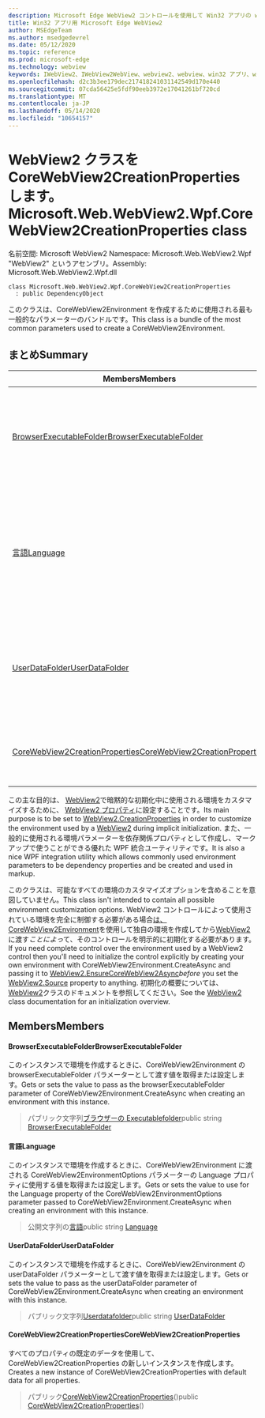 ```yaml
---
description: Microsoft Edge WebView2 コントロールを使用して Win32 アプリの web コンテンツをホストする
title: Win32 アプリ用 Microsoft Edge WebView2
author: MSEdgeTeam
ms.author: msedgedevrel
ms.date: 05/12/2020
ms.topic: reference
ms.prod: microsoft-edge
ms.technology: webview
keywords: IWebView2、IWebView2WebView、webview2、webview、win32 アプリ、win32、edge、ICoreWebView2、ICoreWebView2Controller、browser control、edge html
ms.openlocfilehash: d2c3b3ee179dec217418241031142549d170e440
ms.sourcegitcommit: 07cda56425e5fdf90eeb3972e17041261bf720cd
ms.translationtype: MT
ms.contentlocale: ja-JP
ms.lasthandoff: 05/14/2020
ms.locfileid: "10654157"
---
```

# <span data-ttu-id="81b2b-104">WebView2 クラスを CoreWebView2CreationProperties します。</span><span class="sxs-lookup"><span data-stu-id="81b2b-104">Microsoft.Web.WebView2.Wpf.CoreWebView2CreationProperties class</span></span> 

<span data-ttu-id="81b2b-105">名前空間: Microsoft WebView2 </span><span class="sxs-lookup"><span data-stu-id="81b2b-105">Namespace: Microsoft.Web.WebView2.Wpf</span></span>\
<span data-ttu-id="81b2b-106">"WebView2" というアセンブリ。</span><span class="sxs-lookup"><span data-stu-id="81b2b-106">Assembly: Microsoft.Web.WebView2.Wpf.dll</span></span>

```
class Microsoft.Web.WebView2.Wpf.CoreWebView2CreationProperties
  : public DependencyObject
```

<span data-ttu-id="81b2b-107">このクラスは、CoreWebView2Environment を作成するために使用される最も一般的なパラメーターのバンドルです。</span><span class="sxs-lookup"><span data-stu-id="81b2b-107">This class is a bundle of the most common parameters used to create a CoreWebView2Environment.</span></span>

## <span data-ttu-id="81b2b-108">まとめ</span><span class="sxs-lookup"><span data-stu-id="81b2b-108">Summary</span></span>

 <span data-ttu-id="81b2b-109">Members</span><span class="sxs-lookup"><span data-stu-id="81b2b-109">Members</span></span>                        | <span data-ttu-id="81b2b-110">説明</span><span class="sxs-lookup"><span data-stu-id="81b2b-110">Descriptions</span></span>
--------------------------------|---------------------------------------------
[<span data-ttu-id="81b2b-111">BrowserExecutableFolder</span><span class="sxs-lookup"><span data-stu-id="81b2b-111">BrowserExecutableFolder</span></span>](#browserexecutablefolder) | <span data-ttu-id="81b2b-112">このインスタンスで環境を作成するときに、CoreWebView2Environment の browserExecutableFolder パラメーターとして渡す値を取得または設定します。</span><span class="sxs-lookup"><span data-stu-id="81b2b-112">Gets or sets the value to pass as the browserExecutableFolder parameter of CoreWebView2Environment.CreateAsync when creating an environment with this instance.</span></span>
[<span data-ttu-id="81b2b-113">言語</span><span class="sxs-lookup"><span data-stu-id="81b2b-113">Language</span></span>](#language) | <span data-ttu-id="81b2b-114">このインスタンスで環境を作成するときに、CoreWebView2Environment に渡される CoreWebView2EnvironmentOptions パラメーターの Language プロパティに使用する値を取得または設定します。</span><span class="sxs-lookup"><span data-stu-id="81b2b-114">Gets or sets the value to use for the Language property of the CoreWebView2EnvironmentOptions parameter passed to CoreWebView2Environment.CreateAsync when creating an environment with this instance.</span></span>
[<span data-ttu-id="81b2b-115">UserDataFolder</span><span class="sxs-lookup"><span data-stu-id="81b2b-115">UserDataFolder</span></span>](#userdatafolder) | <span data-ttu-id="81b2b-116">このインスタンスで環境を作成するときに、CoreWebView2Environment の userDataFolder パラメーターとして渡す値を取得または設定します。</span><span class="sxs-lookup"><span data-stu-id="81b2b-116">Gets or sets the value to pass as the userDataFolder parameter of CoreWebView2Environment.CreateAsync when creating an environment with this instance.</span></span>
[<span data-ttu-id="81b2b-117">CoreWebView2CreationProperties</span><span class="sxs-lookup"><span data-stu-id="81b2b-117">CoreWebView2CreationProperties</span></span>](#corewebview2creationproperties) | <span data-ttu-id="81b2b-118">すべてのプロパティの既定のデータを使用して、CoreWebView2CreationProperties の新しいインスタンスを作成します。</span><span class="sxs-lookup"><span data-stu-id="81b2b-118">Creates a new instance of CoreWebView2CreationProperties with default data for all properties.</span></span>

<span data-ttu-id="81b2b-119">この主な目的は、 [WebView2](microsoft-web-webview2-wpf-webview2.md)で暗黙的な初期化中に使用される環境をカスタマイズするために、 [WebView2 プロパティ](microsoft-web-webview2-wpf-webview2.md)に設定することです。</span><span class="sxs-lookup"><span data-stu-id="81b2b-119">Its main purpose is to be set to [WebView2.CreationProperties](microsoft-web-webview2-wpf-webview2.md) in order to customize the environment used by a [WebView2](microsoft-web-webview2-wpf-webview2.md) during implicit initialization.</span></span> <span data-ttu-id="81b2b-120">また、一般的に使用される環境パラメーターを依存関係プロパティとして作成し、マークアップで使うことができる優れた WPF 統合ユーティリティです。</span><span class="sxs-lookup"><span data-stu-id="81b2b-120">It is also a nice WPF integration utility which allows commonly used environment parameters to be dependency properties and be created and used in markup.</span></span>

<span data-ttu-id="81b2b-121">このクラスは、可能なすべての環境のカスタマイズオプションを含めることを意図していません。</span><span class="sxs-lookup"><span data-stu-id="81b2b-121">This class isn't intended to contain all possible environment customization options.</span></span> <span data-ttu-id="81b2b-122">WebView2 コントロールによって使用されている環境を完全に制御する必要がある場合[は、CoreWebView2Environment](microsoft-web-webview2-wpf-webview2.md)を使用して独自の環境を作成してから[WebView2](microsoft-web-webview2-wpf-webview2.md)に渡す*ことによっ*て、そのコントロールを明示的に初期化する必要があります。</span><span class="sxs-lookup"><span data-stu-id="81b2b-122">If you need complete control over the environment used by a WebView2 control then you'll need to initialize the control explicitly by creating your own environment with CoreWebView2Environment.CreateAsync and passing it to [WebView2.EnsureCoreWebView2Async](microsoft-web-webview2-wpf-webview2.md)*before* you set the [WebView2.Source](microsoft-web-webview2-wpf-webview2.md) property to anything.</span></span> <span data-ttu-id="81b2b-123">初期化の概要については、 [WebView2](microsoft-web-webview2-wpf-webview2.md)クラスのドキュメントを参照してください。</span><span class="sxs-lookup"><span data-stu-id="81b2b-123">See the [WebView2](microsoft-web-webview2-wpf-webview2.md) class documentation for an initialization overview.</span></span>

## <span data-ttu-id="81b2b-124">Members</span><span class="sxs-lookup"><span data-stu-id="81b2b-124">Members</span></span>

#### <span data-ttu-id="81b2b-125">BrowserExecutableFolder</span><span class="sxs-lookup"><span data-stu-id="81b2b-125">BrowserExecutableFolder</span></span> 

<span data-ttu-id="81b2b-126">このインスタンスで環境を作成するときに、CoreWebView2Environment の browserExecutableFolder パラメーターとして渡す値を取得または設定します。</span><span class="sxs-lookup"><span data-stu-id="81b2b-126">Gets or sets the value to pass as the browserExecutableFolder parameter of CoreWebView2Environment.CreateAsync when creating an environment with this instance.</span></span>

> <span data-ttu-id="81b2b-127">パブリック文字列[ブラウザーの Executablefolder](#browserexecutablefolder)</span><span class="sxs-lookup"><span data-stu-id="81b2b-127">public string [BrowserExecutableFolder](#browserexecutablefolder)</span></span>

#### <span data-ttu-id="81b2b-128">言語</span><span class="sxs-lookup"><span data-stu-id="81b2b-128">Language</span></span> 

<span data-ttu-id="81b2b-129">このインスタンスで環境を作成するときに、CoreWebView2Environment に渡される CoreWebView2EnvironmentOptions パラメーターの Language プロパティに使用する値を取得または設定します。</span><span class="sxs-lookup"><span data-stu-id="81b2b-129">Gets or sets the value to use for the Language property of the CoreWebView2EnvironmentOptions parameter passed to CoreWebView2Environment.CreateAsync when creating an environment with this instance.</span></span>

> <span data-ttu-id="81b2b-130">公開文字列の[言語](#language)</span><span class="sxs-lookup"><span data-stu-id="81b2b-130">public string [Language](#language)</span></span>

#### <span data-ttu-id="81b2b-131">UserDataFolder</span><span class="sxs-lookup"><span data-stu-id="81b2b-131">UserDataFolder</span></span> 

<span data-ttu-id="81b2b-132">このインスタンスで環境を作成するときに、CoreWebView2Environment の userDataFolder パラメーターとして渡す値を取得または設定します。</span><span class="sxs-lookup"><span data-stu-id="81b2b-132">Gets or sets the value to pass as the userDataFolder parameter of CoreWebView2Environment.CreateAsync when creating an environment with this instance.</span></span>

> <span data-ttu-id="81b2b-133">パブリック文字列[Userdatafolder](#userdatafolder)</span><span class="sxs-lookup"><span data-stu-id="81b2b-133">public string [UserDataFolder](#userdatafolder)</span></span>

#### <span data-ttu-id="81b2b-134">CoreWebView2CreationProperties</span><span class="sxs-lookup"><span data-stu-id="81b2b-134">CoreWebView2CreationProperties</span></span> 

<span data-ttu-id="81b2b-135">すべてのプロパティの既定のデータを使用して、CoreWebView2CreationProperties の新しいインスタンスを作成します。</span><span class="sxs-lookup"><span data-stu-id="81b2b-135">Creates a new instance of CoreWebView2CreationProperties with default data for all properties.</span></span>

> <span data-ttu-id="81b2b-136">パブリック[CoreWebView2CreationProperties](#corewebview2creationproperties)()</span><span class="sxs-lookup"><span data-stu-id="81b2b-136">public  [CoreWebView2CreationProperties](#corewebview2creationproperties)()</span></span>

